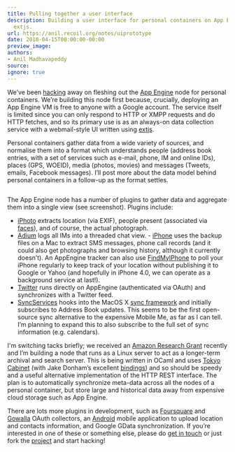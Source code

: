 ```yaml
---
title: Pulling together a user interface
description: Building a user interface for personal containers on App Engine with
  extjs.
url: https://anil.recoil.org/notes/uiprototype
date: 2010-04-15T00:00:00-00:00
preview_image:
authors:
- Anil Madhavapeddy
source:
ignore: true
---
```


<p>We’ve been <a href="http://github.com/avsm/perscon">hacking</a> away on fleshing out the <a href="http://code.google.com/appengine">App Engine</a> node for personal containers. We’re building this node first because, crucially, deploying an App Engine VM is free to anyone with a Google account.  The service itself is limited since you can only respond to HTTP or XMPP requests and do HTTP fetches, and so its primary use is as an always-on data collection service with a webmail-style UI written using <a href="http://www.extjs.com/">extjs</a>.</p>
<p>Personal containers gather data from a wide variety of sources, and normalise them into a format which understands people (address book entries, with a set of services such as e-mail, phone, IM and online IDs), places (GPS, WOEID), media (photos, movies) and messages (Tweets, emails, Facebook messages). I’ll post more about the data model behind personal containers in a follow-up as the format settles.</p>
<p></p><figure class="image-center"><img src="https://anil.recoil.org/images/perscon-extjs.webp" loading="lazy" class="content-image" alt="" srcset="/images/perscon-extjs.1024.webp 1024w,/images/perscon-extjs.320.webp 320w,/images/perscon-extjs.480.webp 480w,/images/perscon-extjs.640.webp 640w,/images/perscon-extjs.768.webp 768w" title="" sizes="(max-width: 768px) 100vw, 33vw"><figcaption></figcaption></figure>
<p></p>
<p>The App Engine node has a number of plugins to gather data and aggregate them into a single view (see screenshot). Plugins include:</p>
<ul>
<li><a href="http://github.com/avsm/perscon/tree/master/plugins/iPhoto/">iPhoto</a> extracts location (via EXIF), people present (associated via <a href="http://gizmodo.com/5141741/what-to-know-about-iphoto-09-face-detection-and-recognition">faces</a>), and of course, the actual photograph.</li>
<li><a href="http://github.com/avsm/perscon/tree/master/plugins/Adium/">Adium</a> logs all IMs into a threaded chat view.  -   <a href="http://github.com/avsm/perscon/tree/master/plugins/iPhone/">iPhone</a> uses the backup files on a Mac to extract SMS messages, phone call records (and it could also get photographs and browsing history, although it currently doesn’t). An AppEngine tracker can also use <a href="http://www.apple.com/mobileme/features/find-my-iphone.html">FindMyIPhone</a> to poll your iPhone regularly to keep track of your location without publishing it to Google or Yahoo (and hopefully in iPhone 4.0, we can operate as a background service at last!).</li>
<li><a href="http://github.com/avsm/perscon/tree/master/appengine/twitter.py">Twitter</a> runs directly on AppEngine (authenticated via OAuth) and synchronizes with a Twitter feed.</li>
<li><a href="http://github.com/avsm/perscon/tree/master/plugins/MacOS-SyncServices/">SyncServices</a> hooks into the MacOS X <a href="http://developer.apple.com/macosx/syncservices.html">sync framework</a> and initially subscribes to Address Book updates. This seems to be the first open-source sync alternative to the expensive Mobile Me, as far as I can tell. I’m planning to expand this to also subscribe to the full set of sync information (e.g. calendars).</li>
</ul>
<p>I'm switching tacks briefly; we received an <a href="http://aws.amazon.com/education/aws-in-education-research-grants/">Amazon Research Grant</a> recently and I’m building a node that runs as a Linux server to act as a longer-term archival and search server. This is being written in OCaml and uses <a href="http://1978th.net/tokyocabinet/">Tokyo Cabinet</a> (with Jake Donham’s excellent <a href="http://github.com/jaked/otoky">bindings</a>) and so should be speedy and a useful alternative implementation of the HTTP REST interface. The plan is to automatically synchronize meta-data across all the nodes of a personal container, but store large and historical data away from expensive cloud storage such as App Engine.</p>
<p>There are lots more plugins in development, such as <a href="http://foursquare.com">Foursquare</a> and <a href="http://gowalla.com">Gowalla</a> OAuth collectors, an <a href="http://github.com/avsm/perscon/tree/master/android">Android</a> mobile application to upload location and contacts information, and Google GData synchronization. If you’re interested in one of these or something else, please do <a href="http://perscon.net/contact.html">get in touch</a> or just fork the <a href="http://github.com/avsm/perscon">project</a> and start hacking!</p>

